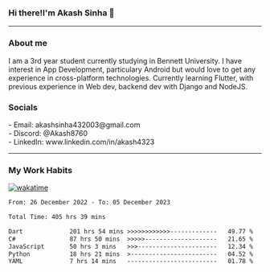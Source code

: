 <h3>Hi there!I'm Akash Sinha 👋</h3>

--- 

<h3>About me</h3>
I am a 3rd year student currently studying in Bennett University. I have interest in App Development, particulary Android but would love to get any experience in cross-platform technologies. Currently learning Flutter, with previous experience in Web dev, backend dev with Django and NodeJS.

<h3>Socials</h3>
 - Email: akashsinha432003@gmail.com<br>
 - Discord: @Akash8760<br>
 - LinkedIn: www.linkedin.com/in/akash4323<br>


---

<h3>My Work Habits</h3>

[![wakatime](https://wakatime.com/badge/user/938b2951-49cf-4810-9b9e-c17cde3d3343.svg)](https://wakatime.com/@938b2951-49cf-4810-9b9e-c17cde3d3343)

<!--START_SECTION:waka-->

```txt
From: 26 December 2022 - To: 05 December 2023

Total Time: 405 hrs 39 mins

Dart             201 hrs 54 mins >>>>>>>>>>>>-------------   49.77 %
C#               87 hrs 50 mins  >>>>>--------------------   21.65 %
JavaScript       50 hrs 3 mins   >>>----------------------   12.34 %
Python           18 hrs 21 mins  >------------------------   04.52 %
YAML             7 hrs 14 mins   -------------------------   01.78 %
```

<!--END_SECTION:waka-->

